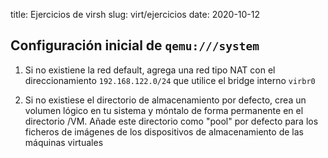 title: Ejercicios de virsh
slug: virt/ejercicios
date: 2020-10-12

## Configuración inicial de `qemu:///system`

1. Si no existiene la red default, agrega una red tipo NAT con el
   direccionamiento `192.168.122.0/24` que utilice el bridge interno
   `virbr0`
   
2. Si no existiese el directorio de almacenamiento por defecto, crea
   un volumen lógico en tu sistema y móntalo de forma permanente en el
   directorio /VM. Añade este directorio como "pool" por defecto para
   los ficheros de imágenes de los dispositivos de almacenamiento de
   las máquinas virtuales
   
